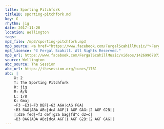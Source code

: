 ```yaml
---
title: Sporting Pitchfork
titleID: sporting-pitchfork.md
key: G
rhythm: jig
date: 2017-11-20
location: Wellington 
tags: 
mp3_file: /mp3/sporting-pitchfork.mp3
mp3_source: <a href="https://www.facebook.com/FergalScahillMusic/">Fergal Scahill</a>, member of <a href="http://www.webanjo3.com/">We Banjo 3</a>
mp3_licence: "© Fergal Scahill. All Rights Reserved."
mp3_url: https://www.facebook.com/FergalScahillMusic/videos/1426996787396652/
source: Wellington
abc_source: The Session
abc_url: https://thesession.org/tunes/1761
abc: |
    X: 2
    T: The Sporting Pitchfork
    R: jig
    M: 6/8
    L: 1/8
    K: Gmaj
    ~F3 ~E3|~F3 DEF|~G3 AGA|cAG FGA|
    ~B3 BAG|ABA ABc|dcA AGF|1 AGF GAG:|2 AGF G2B||
    |:d2e fed|~f3 def|g2a bag|fd^c d2=c|
    ~B3 BAG|ABA ABc|dcA AGF|1 AGF G2B:|2 AGF GAG||
---
```


